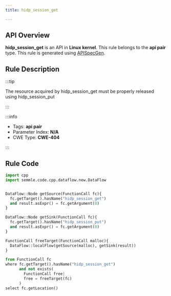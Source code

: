 ```yaml
---
title: hidp_session_get

---
```



## API Overview
**hidp_session_get** is an API in **Linux kernel**. This rule belongs to the **api pair** type. This rule is generated using [APISpecGen](../../tools/APISpecGen).
## Rule Description

:::tip

The resource acquired by hidp_session_get must be properly released using hidp_session_put

:::

:::info

- Tags: **api pair**
- Parameter Index: **N/A**
- CWE Type: **CWE-404**

:::

## Rule Code
```python
import cpp
import semmle.code.cpp.dataflow.new.DataFlow


DataFlow::Node getSource(FunctionCall fc){
  fc.getTarget().hasName("hidp_session_get")
  and result.asExpr() = fc.getArgument(0)
}

DataFlow::Node getSink(FunctionCall fc){
  fc.getTarget().hasName("hidp_session_put")
  and result.asExpr() = fc.getArgument(0)
}

FunctionCall freeTarget(FunctionCall malloc){
  DataFlow::localFlow(getSource(malloc), getSink(result))
}

from FunctionCall fc
where fc.getTarget().hasName("hidp_session_get")
      and not exists(
        FunctionCall free| 
        free = freeTarget(fc)
      )
select fc.getLocation()

    
```